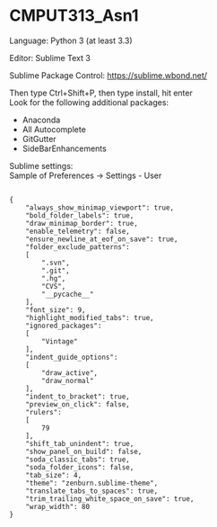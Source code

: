 CMPUT313_Asn1
=============

Language: Python 3 (at least 3.3)

Editor: Sublime Text 3

Sublime Package Control: https://sublime.wbond.net/

Then type Ctrl+Shift+P, then type install, hit enter<br>
Look for the following additional packages:
* Anaconda
* All Autocomplete
* GitGutter
* SideBarEnhancements

Sublime settings:<br>
Sample of Preferences -> Settings - User
<pre><code>
{
	"always_show_minimap_viewport": true,
	"bold_folder_labels": true,
	"draw_minimap_border": true,
	"enable_telemetry": false,
	"ensure_newline_at_eof_on_save": true,
	"folder_exclude_patterns":
	[
		".svn",
		".git",
		".hg",
		"CVS",
		"__pycache__"
	],
	"font_size": 9,
	"highlight_modified_tabs": true,
	"ignored_packages":
	[
		"Vintage"
	],
	"indent_guide_options":
	[
		"draw_active",
		"draw_normal"
	],
	"indent_to_bracket": true,
	"preview_on_click": false,
	"rulers":
	[
		79
	],
	"shift_tab_unindent": true,
	"show_panel_on_build": false,
	"soda_classic_tabs": true,
	"soda_folder_icons": false,
	"tab_size": 4,
	"theme": "zenburn.sublime-theme",
	"translate_tabs_to_spaces": true,
	"trim_trailing_white_space_on_save": true,
	"wrap_width": 80
}
</code></pre>
